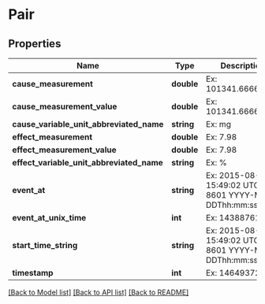 # Pair

## Properties
Name | Type | Description | Notes
------------ | ------------- | ------------- | -------------
**cause_measurement** | **double** | Ex: 101341.66666667 | 
**cause_measurement_value** | **double** | Ex: 101341.66666667 | 
**cause_variable_unit_abbreviated_name** | **string** | Ex: mg | 
**effect_measurement** | **double** | Ex: 7.98 | 
**effect_measurement_value** | **double** | Ex: 7.98 | 
**effect_variable_unit_abbreviated_name** | **string** | Ex: % | 
**event_at** | **string** | Ex: 2015-08-06 15:49:02 UTC ISO 8601 YYYY-MM-DDThh:mm:ss | [optional] 
**event_at_unix_time** | **int** | Ex: 1438876142 | [optional] 
**start_time_string** | **string** | Ex: 2015-08-06 15:49:02 UTC ISO 8601 YYYY-MM-DDThh:mm:ss | [optional] 
**timestamp** | **int** | Ex: 1464937200 | 

[[Back to Model list]](../../README.md#documentation-for-models) [[Back to API list]](../../README.md#documentation-for-api-endpoints) [[Back to README]](../../README.md)

